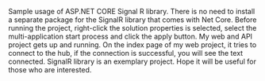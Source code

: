 Sample usage of ASP.NET CORE Signal R library. There is no need to install a separate package for the SignalR library that comes with Net Core. Before running the project, right-click the solution properties is selected, select the multi-application start process and click the apply button. My web and API project gets up and running. On the index page of my web project, it tries to connect to the hub, if the connection is successful, you will see the text connected. SignalR library is an exemplary project. Hope it will be useful for those who are interested.
